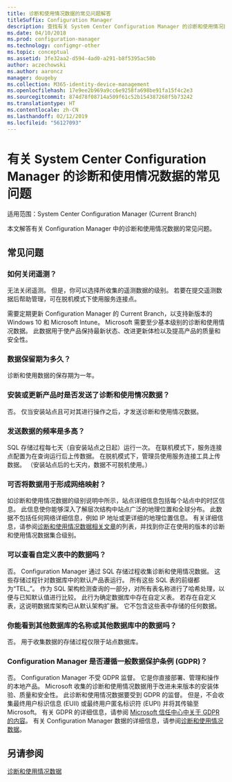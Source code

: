 ```yaml
---
title: 诊断和使用情况数据的常见问题解答
titleSuffix: Configuration Manager
description: 查找有关 System Center Configuration Manager 的诊断和使用情况数据的常见问题。
ms.date: 04/10/2018
ms.prod: configuration-manager
ms.technology: configmgr-other
ms.topic: conceptual
ms.assetid: 3fe32aa2-d594-4ad0-a291-b8f5395ac50b
author: aczechowski
ms.author: aaroncz
manager: dougeby
ms.collection: M365-identity-device-management
ms.openlocfilehash: 17e9ee2b969a9cc6e9258fa698be91fa15f4c2e3
ms.sourcegitcommit: 874d78f08714a509f61c52b154387268f5b73242
ms.translationtype: HT
ms.contentlocale: zh-CN
ms.lasthandoff: 02/12/2019
ms.locfileid: "56127093"
---
```

# <a name="frequently-asked-questions-about-diagnostics-and-usage-data-for-system-center-configuration-manager"></a>有关 System Center Configuration Manager 的诊断和使用情况数据的常见问题

适用范围：System Center Configuration Manager (Current Branch)

本文解答有关 Configuration Manager 中的诊断和使用情况数据的常见问题。

## <a name="faqs"></a>常见问题

###  <a name="bkmk_off"></a> 如何关闭遥测？  
无法关闭遥测。 但是，你可以选择所收集的遥测数据的级别。 若要在提交遥测数据后帮助管理，可在脱机模式下使用服务连接点。

需要定期更新 Configuration Manager 的 Current Branch，以支持新版本的 Windows 10 和 Microsoft Intune。 Microsoft 需要至少基本级别的诊断和使用情况数据。 此数据用于使产品保持最新状态、改进更新体检以及提高产品的质量和安全性。

###  <a name="bkmk_retention"></a> 数据保留期为多久？  
 诊断和使用数据的保存期为一年。  

###  <a name="bkmk_update"></a> 安装或更新产品时是否发送了诊断和使用情况数据？  
 否。 仅当安装站点且可对其进行操作之后，才发送诊断和使用情况数据。  

###  <a name="bkmk_frequency"></a> 发送数据的频率是多高？  
 SQL 存储过程每七天（自安装站点之日起）运行一次。 在联机模式下，服务连接点配置为在查询运行后上传数据。 在脱机模式下，管理员使用服务连接工具上传数据。 （安装站点后的七天内，数据不可脱机使用。）  

###  <a name="bkmk_network"></a> 可否将数据用于形成网络映射？  
 如诊断和使用情况数据的级别说明中所示，站点详细信息包括每个站点中的时区信息。 此信息使你能够深入了解层次结构中站点广泛的地理位置和全球分布。 此数据不包括任何网络详细信息，例如 IP 地址或更详细的地理位置信息。 有关详细信息，请参阅[诊断和使用情况数据相关文章](/sccm/core/plan-design/diagnostics/diagnostics-and-usage-data#articles)的列表，并找到你正在使用的版本的诊断和使用情况数据集合级别。


###  <a name="bkmk_tables"></a> 可以查看自定义表中的数据吗？  
 否。 Configuration Manager 通过 SQL 存储过程收集诊断和使用情况数据。 这些存储过程针对数据库中的默认产品表运行。 所有这些 SQL 表的前缀都为“TEL_”。 作为 SQL 架构检测查询的一部分，对所有表名称进行了哈希处理，以便与已知默认值进行比较。 此行为确定数据库中存在自定义表。 若存在自定义表，这说明数据库架构已从默认架构扩展。 它不包含这些表中存储的任何数据。  

###  <a name="bkmk_databases"></a>你能看到其他数据库的名称或其他数据库中的数据吗？ 
 否。 用于收集数据的存储过程仅限于站点数据库。  

### <a name="bkmk_gdpr"></a> Configuration Manager 是否遵循一般数据保护条例 (GDPR)？
 否。 Configuration Manager 不受 GDPR 监督。 它是你直接部署、管理和操作的本地产品。 Microsoft 收集的诊断和使用情况数据用于改进未来版本的安装体验、质量和安全性。 此诊断和使用情况数据要受到 GDPR 的监督。 但是，不会收集最终用户标识信息 (EUII) 或最终用户匿名标识符 (EUPI) 并将其传输至 Microsoft。 有关 GDPR 的详细信息，请参阅 [Microsoft 信任中心中关于 GDPR 的内容](https://microsoft.com/gdpr)。 有关 Configuration Manager 数据的详细信息，请参阅[诊断和使用情况数据](/sccm/core/plan-design/diagnostics/diagnostics-and-usage-data)。


## <a name="see-also"></a>另请参阅  
 [诊断和使用情况数据](/sccm/core/plan-design/diagnostics/diagnostics-and-usage-data)
